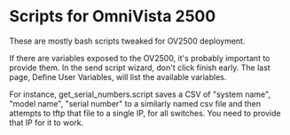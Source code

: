 # Scripts for OmniVista 2500

These are mostly bash scripts tweaked for OV2500 deployment.

If there are variables exposed to the OV2500, it's probably important to provide them.  In the send script wizard, don't click finish early.  The last page, Define User Variables, will list the available variables.

For instance, get_serial_numbers.script saves a CSV of "system name", "model name", "serial number" to a similarly named csv file and then attempts to tftp that file to a single IP, for all switches.  You need to provide that IP for it to work.
